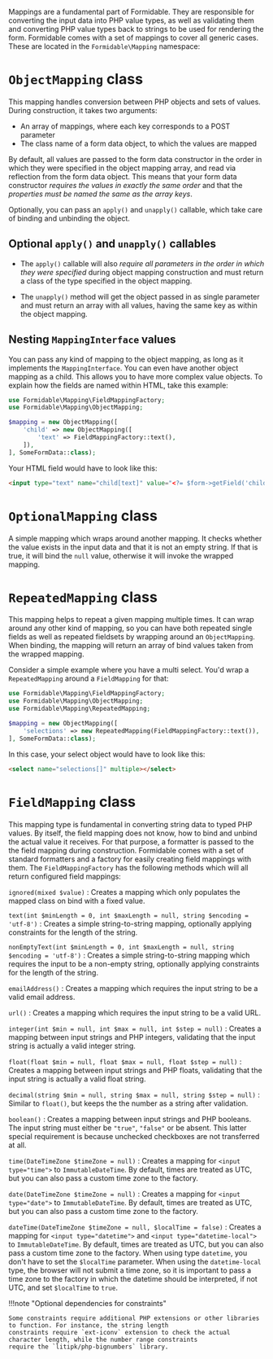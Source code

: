 Mappings are a fundamental part of Formidable. They are responsible for converting the input data into PHP value types,
as well as validating them and converting PHP value types back to strings to be used for rendering the form. Formidable
comes with a set of mappings to cover all generic cases. These are located in the `Formidable\Mapping`
namespace:

# `ObjectMapping` class

This mapping handles conversion between PHP objects and sets of values. During construction, it takes two arguments:

- An array of mappings, where each key corresponds to a POST parameter
- The class name of a form data object, to which the values are mapped

By default, all values are passed to the form data constructor in the order in which they were specified in the object
mapping array, and read via reflection from the form data object. This means that your form data constructor *requires
the values in exactly the same order* and that the *properties must be named the same as the array keys*.

Optionally, you can pass an `apply()` and `unapply()` callable, which take care of binding and unbinding
the object.

## Optional `apply()` and `unapply()` callables

- The `apply()` callable will also *require all parameters in the order in which they were specified* during object
mapping construction and must return a class of the type specified in the object mapping.

- The `unapply()` method will get the object passed in as single parameter and must return an array with all values,
having the same key as within the object mapping.

## Nesting `MappingInterface` values

You can pass any kind of mapping to the object mapping, as long as it implements the `MappingInterface`. You can even
have another object mapping as a child. This allows you to have more complex value objects. To explain how the fields
are named within HTML, take this example:

```php
use Formidable\Mapping\FieldMappingFactory;
use Formidable\Mapping\ObjectMapping;

$mapping = new ObjectMapping([
    'child' => new ObjectMapping([
        'text' => FieldMappingFactory::text(),
    ]),
], SomeFormData::class);
```

Your HTML field would have to look like this:

```html
<input type="text" name="child[text]" value="<?= $form->getField('child[text]')->getValue(); ?>">
```

# `OptionalMapping` class

A simple mapping which wraps around another mapping. It checks whether the value exists in the input data and that it is
not an empty string. If that is true, it will bind the `null` value, otherwise it will invoke the wrapped mapping.

# `RepeatedMapping` class

This mapping helps to repeat a given mapping multiple times. It can wrap around any other kind of mapping, so you can
have both repeated single fields as well as repeated fieldsets by wrapping around an `ObjectMapping`. When binding,
the mapping will return an array of bind values taken from the wrapped mapping.

Consider a simple example where you have a multi select. You'd wrap a `RepeatedMapping` around a `FieldMapping` for
that:

```php
use Formidable\Mapping\FieldMappingFactory;
use Formidable\Mapping\ObjectMapping;
use Formidable\Mapping\RepeatedMapping;

$mapping = new ObjectMapping([
    'selections' => new RepeatedMapping(FieldMappingFactory::text()),
], SomeFormData::class);
```

In this case, your select object would have to look like this:

```html
<select name="selections[]" multiple></select>
```

# `FieldMapping` class

This mapping type is fundamental in converting string data to typed PHP values. By itself, the field mapping does not
know, how to bind and unbind the actual value it receives. For that purpose, a formatter is passed to the the field
mapping during construction. Formidable comes with a set of standard formatters and a factory for easily creating
field mappings with them. The `FieldMappingFactory` has the following methods which will all return configured field
mappings:

`ignored(mixed $value)`
:   Creates a mapping which only populates the mapped class on bind with a fixed value.

`text(int $minLength = 0, int $maxLength = null, string $encoding = 'utf-8')`
:   Creates a simple string-to-string mapping, optionally applying constraints for the length of the string.

`nonEmptyText(int $minLength = 0, int $maxLength = null, string $encoding = 'utf-8')`
:   Creates a simple string-to-string mapping which requires the input to be a non-empty string, optionally applying
    constraints for the length of the string.

`emailAddress()`
:   Creates a mapping which requires the input string to be a valid email address.

`url()`
:   Creates a mapping which requires the input string to be a valid URL.

`integer(int $min = null, int $max = null, int $step = null)`
:   Creates a mapping between input strings and PHP integers, validating that the input string is actually a valid
    integer string.

`float(float $min = null, float $max = null, float $step = null)`
:   Creates a mapping between input strings and PHP floats, validating that the input string is actually a valid float
    string.

`decimal(string $min = null, string $max = null, string $step = null)`
:   Similar to `float()`, but keeps the the number as a string after validation.

`boolean()`
:   Creates a mapping between input strings and PHP booleans. The input string must either be `"true"`, `"false"` or be
    absent. This latter special requirement is because unchecked checkboxes are not transferred at all.

`time(DateTimeZone $timeZone = null)`
:   Creates a mapping for `<input type="time">` to `ImmutableDateTime`. By default, times are treated as UTC, but you
    can also pass a custom time zone to the factory.

`date(DateTimeZone $timeZone = null)`
:   Creates a mapping for `<input type="date">` to `ImmutableDateTime`. By default, times are treated as UTC, but you
    can also pass a custom time zone to the factory.

`dateTime(DateTimeZone $timeZone = null, $localTime = false)`
:   Creates a mapping for `<input type="datetime">` and `<input type="datetime-local">` to `ImmutableDateTime`. By
    default, times are treated as UTC, but you can also pass a custom time zone to the factory. When using type
    `datetime`, you don't have to set the `$localTime` parameter. When using the `datetime-local` type, the browser will
    not submit a time zone, so it is important to pass a time zone to the factory in which the datetime should be
    interpreted, if not UTC, and set `$localTime` to `true`.

!!!note "Optional dependencies for constraints"

    Some constraints require additional PHP extensions or other libraries to function. For instance, the string length
    constraints require `ext-iconv` extension to check the actual character length, while the number range constraints
    require the `litipk/php-bignumbers` library.
